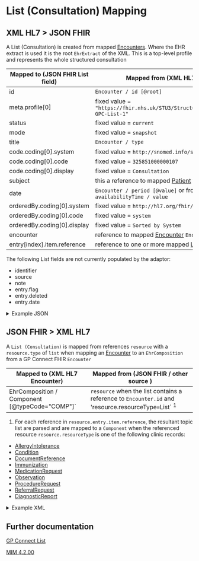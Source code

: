 # List (Consultation) Mapping

## XML HL7 > JSON FHIR

A List (Consultation) is created from mapped [Encounters](../encounters/README.md). Where the EHR extract is used it is the root `EhrExtract` of the XML.
This is a top-level profile and represents the whole structured consultation

| Mapped to (JSON FHIR List field) | Mapped from (XML HL7 / other source)                                                  |
|----------------------------------|---------------------------------------------------------------------------------------|
| id                               | `Encounter / id [@root]`                                                              |
| meta.profile\[0]                 | fixed value = `"https://fhir.nhs.uk/STU3/StructureDefinition/CareConnect-GPC-List-1"` |
| status                           | fixed value = `current`                                                               |
| mode                             | fixed value = `snapshot`                                                              |
| title                            | `Encounter / type`                                                                    |
| code.coding\[0].system           | fixed value = `http://snomed.info/sct`                                                |
| code.coding\[0].code             | fixed value = `325851000000107`                                                       |
| code.coding\[0].display          | fixed value = `Consultation`                                                          |
| subject                          | this a reference to mapped [Patient](../patient/README.md) from `Encounter /          |
| date                             | `Encounter / period [@value]` or from root `EhrExtract / availabilityTime / value`    |
| orderedBy.coding\[0].system      | fixed value = `http://hl7.org/fhir/list-order`                                        |
| orderedBy.coding\[0].code        | fixed value = `system`                                                                |
| orderedBy.coding\[0].display     | fixed value = `Sorted by System`                                                      |
| encounter                        | reference to mapped [Encounter](../practioners/README.md) `Encounter / type`          |
| entry[index].item.reference      | reference to one or more mapped [List (Topic)](./LIST_TOPIC_README.md)                |

The following List fields are not currently populated by the adaptor:
- identifier
- source
- note
- entry.flag
- entry.deleted
- entry.date


<details>
    <summary>Example JSON</summary>

```
{
    "resource": {
        "resourceType": "List",
        "id": "1E8A8448-A0C1-11ED-808B-AC162D1F16F0-CONS",
        "meta": {
            "profile": [
                "https://fhir.nhs.uk/STU3/StructureDefinition/CareConnect-GPC-List-1"
            ]
        },
        "status": "current",
        "mode": "snapshot",
        "title": "Surgery Consultation Note",
        "code": {
            "coding": [
                {
                    "system": "http://snomed.info/sct",
                    "code": "325851000000107",
                    "display": "Consultation"
                }
            ]
        },
        "subject": {
            "reference": "Patient/14013417-5eb8-4fb2-9916-4c1621e2533b"
        },
        "encounter": {
            "reference": "Encounter/1E8A8448-A0C1-11ED-808B-AC162D1F16F0"
        },
        "date": "2010-12-16",
        "orderedBy": {
            "coding": [
                {
                    "system": "http://hl7.org/fhir/list-order",
                    "code": "system",
                    "display": "Sorted by System"
                }
            ]
        },
        "entry": [
            {
                "item": {
                    "reference": "List/5a8d2ec6-807d-4db5-b6c0-a757bbfb5372"
                }
            }
        ]
    }
}
```
</details>

## JSON FHIR > XML HL7

A `List (Consultation)` is mapped from references `resource` with a `resource.type` of `list` when mapping an [Encounter](../encounters/README.md) to an `EhrComposition` from a GP Connect FHIR `Encounter`

| Mapped to (XML HL7 Encounter)                   | Mapped from (JSON FHIR / other source )                                                                           |
|-------------------------------------------------|-------------------------------------------------------------------------------------------------------------------|
| EhrComposition / Component [@typeCode="COMP"]`  | `resource` when the list contains a reference to `Encounter.id` and 'resource.resourceType` = `List` <sup>1</sup> |

1.  For each reference in `resource.entry.item.reference`, the resultant topic list are parsed and are mapped to a `Component` when the referenced resource `resource.resourceType` is one of the following clinic records:

* [AllergyIntolerance](../allergy%20intolerances/README.md)
* [Condition](../conditions/README.md)
* [DocumentReference](../document%20references/README.md)
* [Immunization](../immunisations/README.md)
* [MedicationRequest](../medication%20requests/README.md)
* [Observation](../observations/README.md)
* [ProcedureRequest](../procedure%20requests/README.md)
* [ReferralRequest](../referral%20requests/README.md)
* [DiagnosticReport](../diagnostic%20reports/README.md)

<details><summary>Example XML</summary>

```
<component typeCode="COMP">
    <ehrComposition classCode="COMPOSITION" moodCode="EVN">
        <id root="46DDDE45-9CA1-485A-9789-2C342D33CEE3" />
        <code code="109341000000100" displayName="GP to GP communication transaction"
            codeSystem="2.16.840.1.113883.2.1.3.2.4.15" />
        <statusCode code="COMPLETE" />
        <effectiveTime>
            <center value="20100119" />
        </effectiveTime>
        <availabilityTime value="20100119113634" />
        <author typeCode="AUT" contextControlCode="OP">
            <time value="20100119113634" />
            <agentRef classCode="AGNT">
                <id root="686B63E5-EB8B-4353-8FF2-8387EFB38839" />
            </agentRef>
        </author>
        <Participant2 typeCode="PRF" contextControlCode="OP">
            <agentRef classCode="AGNT">
                <id root="686B63E5-EB8B-4353-8FF2-8387EFB38839" />
            </agentRef>
        </Participant2>
        <component typeCode="COMP">
            <LinkSet classCode="OBS" moodCode="EVN">
                <id root="EDCE31A8-4D09-4093-80AC-5397F155ED55" />
                <code code="394774009" codeSystem="2.16.840.1.113883.2.1.3.2.4.15"
                    displayName="Active Problem">
                    <originalText>Active Problem, major</originalText>
                    <qualifier inverted="false">
                        <name code="386134007" codeSystem="2.16.840.1.113883.2.1.3.2.4.15"
                            displayName="Significant" />
                    </qualifier>
                </code>
                <statusCode code="COMPLETE" />
                <effectiveTime>
                    <low value="20100119" />
                </effectiveTime>
                <availabilityTime value="20100119113634" />
                <component typeCode="COMP">
                    <statementRef classCode="OBS" moodCode="EVN">
                        <id root="368D4556-101B-4031-9F34-8F513CDC034E" />
                    </statementRef>
                </component>
                <component typeCode="COMP">
                    <statementRef classCode="OBS" moodCode="EVN">
                        <id root="2940BA4A-1DD6-4F65-9145-DA03EF572AD9" />
                    </statementRef>
                </component>
                <component typeCode="COMP">
                    <statementRef classCode="OBS" moodCode="EVN">
                        <id root="8BCB936E-C3CA-46E2-8F01-655F20F4C83E" />
                    </statementRef>
                </component>
                <component typeCode="COMP">
                    <statementRef classCode="OBS" moodCode="EVN">
                        <id root="4898ED73-44F1-4D68-B9F3-A3DA1ABA0FE5" />
                    </statementRef>
                </component>
                <conditionNamed typeCode="NAME" inversionInd="true">
                    <namedStatementRef classCode="OBS" moodCode="EVN">
                        <id root="EAF7104D-5957-40CE-81E9-1A02D2A3760E" />
                    </namedStatementRef>
                </conditionNamed>
                <Participant typeCode="PRF" contextControlCode="OP">
                    <agentRef classCode="AGNT">
                        <id root="686B63E5-EB8B-4353-8FF2-8387EFB38839" />
                    </agentRef>
                </Participant>
            </LinkSet>
        </component>
        <component typeCode="COMP">
            <ObservationStatement classCode="OBS" moodCode="EVN">
                <id root="EAF7104D-5957-40CE-81E9-1A02D2A3760E" />
                <code code="76953011" codeSystem="2.16.840.1.113883.2.1.3.2.4.15"
                    displayName="Dry eye syndrome">
                </code>
                <statusCode code="COMPLETE" />
                <effectiveTime>
                    <low value="20100119" />

                </effectiveTime>
                <availabilityTime value="20100119" />
                <pertinentInformation typeCode="PERT">
                    <sequenceNumber value="+1" />
                    <pertinentAnnotation classCode="OBS" moodCode="EVN">
                        <text>Problem Info: Problem Notes: This is a dry
                            eyes problem</text>
                    </pertinentAnnotation>
                </pertinentInformation>
            </ObservationStatement>
        </component>
    </ehrComposition>
</component>
```
</details>

## Further documentation
[GP Connect List](https://developer.nhs.uk/apis/gpconnect-1-6-0/accessrecord_structured_development_list_consultation.html#list-consultation)

[MIM 4.2.00](https://data.developer.nhs.uk/dms/mim/4.2.00/Index.htm) 
